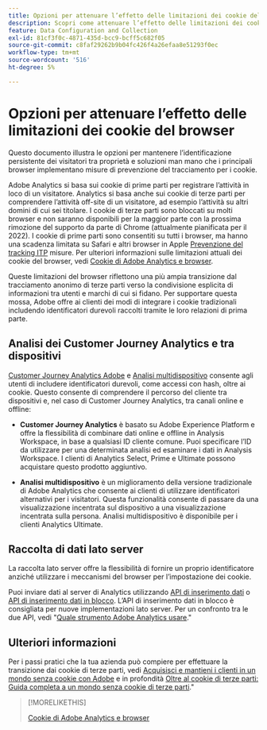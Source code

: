 ```yaml
---
title: Opzioni per attenuare l’effetto delle limitazioni dei cookie del browser
description: Scopri come attenuare l’effetto delle limitazioni dei cookie del browser per migliorare la raccolta dei dati per Adobe Analytics.
feature: Data Configuration and Collection
exl-id: 81cf3f0c-4871-435d-bcc9-bcff5c682f05
source-git-commit: c8faf29262b9b04fc426f4a26efaa8e51293f0ec
workflow-type: tm+mt
source-wordcount: '516'
ht-degree: 5%

---
```


# Opzioni per attenuare l’effetto delle limitazioni dei cookie del browser

Questo documento illustra le opzioni per mantenere l’identificazione persistente dei visitatori tra proprietà e soluzioni man mano che i principali browser implementano misure di prevenzione del tracciamento per i cookie.

Adobe Analytics si basa sui cookie di prime parti per registrare l’attività in loco di un visitatore. Analytics si basa anche sui cookie di terze parti per comprendere l’attività off-site di un visitatore, ad esempio l’attività su altri domini di cui sei titolare. I cookie di terze parti sono bloccati su molti browser e non saranno disponibili per la maggior parte con la prossima rimozione del supporto da parte di Chrome (attualmente pianificata per il 2022). I cookie di prime parti sono consentiti su tutti i browser, ma hanno una scadenza limitata su Safari e altri browser in Apple [Prevenzione del tracking ITP](https://webkit.org/tracking-prevention) misure. Per ulteriori informazioni sulle limitazioni attuali dei cookie del browser, vedi [Cookie di Adobe Analytics e browser](cookies.md).

Queste limitazioni del browser riflettono una più ampia transizione dal tracciamento anonimo di terze parti verso la condivisione esplicita di informazioni tra utenti e marchi di cui si fidano. Per supportare questa mossa, Adobe offre ai clienti dei modi di integrare i cookie tradizionali includendo identificatori durevoli raccolti tramite le loro relazioni di prima parte.

## Analisi dei Customer Journey Analytics e tra dispositivi

[Customer Journey Analytics Adobe](https://experienceleague.adobe.com/docs/analytics-platform/using/cja-overview/cja-overview.html?lang=it) e [Analisi multidispositivo](/help/components/cda/overview.md) consente agli utenti di includere identificatori durevoli, come accessi con hash, oltre ai cookie. Questo consente di comprendere il percorso del cliente tra dispositivi e, nel caso di Customer Journey Analytics, tra canali online e offline:

* **Customer Journey Analytics** è basato su Adobe Experience Platform e offre la flessibilità di combinare dati online e offline in Analysis Workspace, in base a qualsiasi ID cliente comune. Puoi specificare l’ID da utilizzare per una determinata analisi ed esaminare i dati in Analysis Workspace. I clienti di Analytics Select, Prime e Ultimate possono acquistare questo prodotto aggiuntivo.

* **Analisi multidispositivo** è un miglioramento della versione tradizionale di Adobe Analytics che consente ai clienti di utilizzare identificatori alternativi per i visitatori. Questa funzionalità consente di passare da una visualizzazione incentrata sul dispositivo a una visualizzazione incentrata sulla persona. Analisi multidispositivo è disponibile per i clienti Analytics Ultimate.

## Raccolta di dati lato server

La raccolta lato server offre la flessibilità di fornire un proprio identificatore anziché utilizzare i meccanismi del browser per l’impostazione dei cookie.

Puoi inviare dati al server di Analytics utilizzando [API di inserimento dati](https://github.com/AdobeDocs/analytics-1.4-apis/blob/master/docs/data-insertion-api/index.md) o [API di inserimento dati in blocco](https://www.adobe.io/apis/experiencecloud/analytics/docs.html#!AdobeDocs/analytics-2.0-apis/master/bdia.md). L’API di inserimento dati in blocco è consigliata per nuove implementazioni lato server. Per un confronto tra le due API, vedi &quot;[Quale strumento Adobe Analytics usare](https://experienceleague.adobe.com/docs/analytics/admin/admin-overview/which-analytics-tool.html).&quot;

## Ulteriori informazioni

Per i passi pratici che la tua azienda può compiere per effettuare la transizione dai cookie di terze parti, vedi [Acquisisci e mantieni i clienti in un mondo senza cookie con Adobe](https://business.adobe.com/solutions/cookieless.html) e in profondità [Oltre al cookie di terze parti: Guida completa a un mondo senza cookie di terze parti](https://business.adobe.com/content/dam/www/us/en/pdfs/Adobe_Thinking_Beyond_the_Third_Party_Cookie.pdf).&quot;

>[!MORELIKETHIS]
>
>[Cookie di Adobe Analytics e browser](cookies.md)
